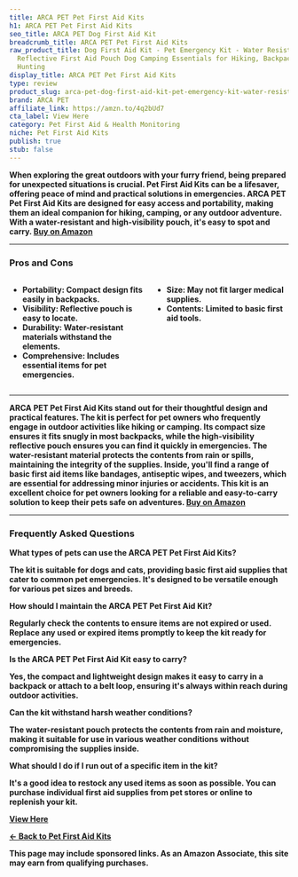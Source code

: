 ```yaml
---
title: ARCA PET Pet First Aid Kits
h1: ARCA PET Pet First Aid Kits
seo_title: ARCA PET Dog First Aid Kit
breadcrumb_title: ARCA PET Pet First Aid Kits
raw_product_title: Dog First Aid Kit - Pet Emergency Kit - Water Resistant High Visibility
  Reflective First Aid Pouch Dog Camping Essentials for Hiking, Backpacking, Sports,
  Hunting
display_title: ARCA PET Pet First Aid Kits
type: review
product_slug: arca-pet-dog-first-aid-kit-pet-emergency-kit-water-resistant-high-visib-90d3d3d4
brand: ARCA PET
affiliate_link: https://amzn.to/4q2bUd7
cta_label: View Here
category: Pet First Aid & Health Monitoring
niche: Pet First Aid Kits
publish: true
stub: false
---
```


<div id="intro" class="full-width">
  <p><strong>When exploring the great outdoors with your furry friend, being prepared for unexpected situations is crucial. Pet First Aid Kits can be a lifesaver, offering peace of mind and practical solutions in emergencies. ARCA PET Pet First Aid Kits are designed for easy access and portability, making them an ideal companion for hiking, camping, or any outdoor adventure. With a water-resistant and high-visibility pouch, it's easy to spot and carry. <a href="https://amzn.to/4q2bUd7" rel="nofollow sponsored noopener" target="_blank"><strong>Buy on Amazon</strong></a></p>
</div>

<hr />
<h3 id="pros-cons">Pros and Cons</h3>
<div class="pc-grid" style="display:grid;grid-template-columns:1fr 1fr;gap:16px;">
  <ul>
    <li><strong>Portability:</strong> Compact design fits easily in backpacks.</li>
    <li><strong>Visibility:</strong> Reflective pouch is easy to locate.</li>
    <li><strong>Durability:</strong> Water-resistant materials withstand the elements.</li>
    <li><strong>Comprehensive:</strong> Includes essential items for pet emergencies.</li>
  </ul>
  <ul>
    <li><strong>Size:</strong> May not fit larger medical supplies.</li>
    <li><strong>Contents:</strong> Limited to basic first aid tools.</li>
  </ul>
</div>
<hr />

<div class="full-width">
  <p>ARCA PET Pet First Aid Kits stand out for their thoughtful design and practical features. The kit is perfect for pet owners who frequently engage in outdoor activities like hiking or camping. Its compact size ensures it fits snugly in most backpacks, while the high-visibility reflective pouch ensures you can find it quickly in emergencies. The water-resistant material protects the contents from rain or spills, maintaining the integrity of the supplies. Inside, you'll find a range of basic first aid items like bandages, antiseptic wipes, and tweezers, which are essential for addressing minor injuries or accidents. This kit is an excellent choice for pet owners looking for a reliable and easy-to-carry solution to keep their pets safe on adventures. <a href="https://amzn.to/4q2bUd7" rel="nofollow sponsored noopener" target="_blank"><strong>Buy on Amazon</strong></a></p>
</div>

<hr />
<h3 id="faqs">Frequently Asked Questions</h3>

<p><strong>What types of pets can use the ARCA PET Pet First Aid Kits?</strong></p>
<p>The kit is suitable for dogs and cats, providing basic first aid supplies that cater to common pet emergencies. It's designed to be versatile enough for various pet sizes and breeds.</p>

<p><strong>How should I maintain the ARCA PET Pet First Aid Kit?</strong></p>
<p>Regularly check the contents to ensure items are not expired or used. Replace any used or expired items promptly to keep the kit ready for emergencies.</p>

<p><strong>Is the ARCA PET Pet First Aid Kit easy to carry?</strong></p>
<p>Yes, the compact and lightweight design makes it easy to carry in a backpack or attach to a belt loop, ensuring it's always within reach during outdoor activities.</p>

<p><strong>Can the kit withstand harsh weather conditions?</strong></p>
<p>The water-resistant pouch protects the contents from rain and moisture, making it suitable for use in various weather conditions without compromising the supplies inside.</p>

<p><strong>What should I do if I run out of a specific item in the kit?</strong></p>
<p>It's a good idea to restock any used items as soon as possible. You can purchase individual first aid supplies from pet stores or online to replenish your kit.</p>
<p><a class="btn" href="https://amzn.to/4q2bUd7" target="_blank" rel="nofollow sponsored noopener">View Here</a></p>
<p><a href="/roundups/pet-first-aid-health-monitoring/pet-first-aid-kits/">← Back to Pet First Aid Kits</a></p>
<aside class="disclosure">This page may include sponsored links. As an Amazon Associate, this site may earn from qualifying purchases.</aside>
